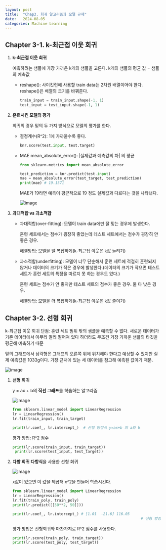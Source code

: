 ```yaml
---
layout: post
title:  "Chap3. 회귀 알고리즘과 모델 규제"
date:   2024-08-05
categories: Machine Learning
---
```


## Chapter 3-1. k-최근접 이웃 회귀

1. **k-최근접 이웃 회귀**

   예측하려는 샘플에 가장 가까운 k개의 샘플을 고른다. k개의 샘플의 평균 값 = 샘플의 예측값

   * reshape(): 사이킷런에 사용할 train data는 2차원 배열이어야 한다. reshape()은 배열의 크기를 바꿔준다.
   
     ```python
     train_input = train_input.shape(-1, 1)
     test_input = test_input.shape(-1, 1)
     ```

2. **훈련시킨 모델의 평가**

   회귀의 경우 밑의 두 가지 방식으로 모델의 평가를 한다.

   * 결정계수(R^2): 1에 가까울수록 좋다.

     ```python
     knr.score(test.input, test.target)
     ```

   * MAE mean_absolute_error(): |실제값과 예측값의 차| 의 평균

     ```python
     from sklearn.metrics import mean_absolute_error

     test_prediction = knr.predict(test.input)
     mae = mean_absolute_error(test_target, test_prediction)
     print(mae) # 19.1571 
      ```

     MAE가 19라면 예측이 평균적으로 19 정도 실제값과 다르다는 것을 나타낸다.

     ![image](https://github.com/user-attachments/assets/329fa292-fc8f-4bd1-92c2-f0c17f075fe8)

   
3. **과대적합 vs 과소적합**

   * 과대적합(over-fitting): 모델이 train data에만 잘 맞는 경우에 발생한다.

     훈련 세트에서는 점수가 굉장히 좋았는데 테스트 세트에서는 점수가 굉장히 안 좋은 경우.

     해결방법: 모델을 덜 복잡하게(k-최근접 이웃은 k값 늘리기)
     
   * 과소적합(underfitting): 모델이 너무 단순해서 훈련 세트에 적절히 훈련되지 않거나 데이터의 크기가 작은 경우에 발생한다.(데이터의 크기가 작으면 테스트 세트가 훈련 세트의 특징을 따르지 못 하는 경우도 있다.)

      훈련 세트는 점수가 안 좋지만 테스트 세트의 점수가 좋은 경우. 둘 다 낮은 경우.

      해결방법: 모델을 더 복잡하게(k-최근접 이웃은 k값 줄이기)


## Chapter 3-2. 선형 회귀

k-최근접 이웃 회귀 단점: 훈련 세트 범위 밖의 샘플을 예측할 수 없다. 새로운 데이터가 기존 데이터에서 아무리 멀리 떨어져 있다 하더라도 무조건 가장 가까운 샘플의 타깃을 평균해 예측하기 때문

밑의 그래프에서 삼각형은 그래프의 오른쪽 위에 위치해야 한다고 예상할 수 있지만 실제 예측값은 1033g이다. 가장 근처에 있는 세 데이터를 참고해 예측된 값이기 때문.  

![image](https://github.com/user-attachments/assets/3b9855be-208a-4e33-95a7-e3cbf54d904c)

1. **선형 회귀**

   y = ax + b의 **직선 그래프**를 학습하는 알고리즘

   ![image](https://github.com/user-attachments/assets/df2002b8-f0cc-4b17-9394-2452abc4dd60)

   ```python
   from sklearn.linear_model import LinearRegression
   lr = LinearRegression()
   lr.fit(train_input, train_target)

   print(lr.coef_, lr.intercept_)  # 선형 방정식 y=ax+b 의 a와 b
    ```
   평가 방법: R^2 점수
   ```python
   print(lr.score(train_input, train_target))
    print(lr.score(test_input, test_target))
    ```

   
2. **다항 회귀**
   **다항식**을 사용한 선형 회귀

   ![image](https://github.com/user-attachments/assets/4cad525a-3e12-41ca-b3c0-d447a86dab57)

   x값이 있으면 이 값을 제곱해 x^2을 만들어 학습시킨다. 

   ```python
   from sklearn.linear_model import LinearRegression
   lr = LinearRegression()
   lr.fit(train_poly, train_poly)
   print(lr.predict([[50**2, 50]]))

   print(lr.coef_, lr.intercept_) # [1.01  -21.6] 116.05
															 # 선형 방정식 y=ax^2+bx+c 의 a와 b와 c
    ```
    평가 방법은 선형회귀와 마찬가지로 R^2 점수를 사용한다. 
    ```python
    print(lr.score(train_poly, train_target))
    print(lr.score(test_poly, test_target))
    ```

    

